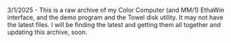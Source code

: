 3/1/2025 - This is a raw archive of my Color Computer (and MM/1) EthaWin interface, and the demo program and the Towel disk utility. It may not have the latest files. I will be finding the latest and getting them all together and updating this archive, soon.
